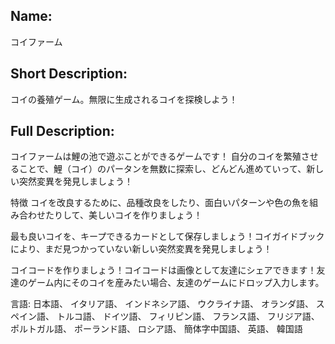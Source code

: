 ## Name:
コイファーム

## Short Description:
コイの養殖ゲーム。無限に生成されるコイを探検しよう！
        
## Full Description:
コイファームは鯉の池で遊ぶことができるゲームです！
自分のコイを繁殖させることで、鯉（コイ）のパータンを無数に探索し、どんどん進めていって、新しい突然変異を発見しましょう！

特徴
コイを改良するために、品種改良をしたり、面白いパターンや色の魚を組み合わせたりして、美しいコイを作りましょう！

最も良いコイを、キープできるカードとして保存しましょう！コイガイドブックにより、まだ見つかっていない新しい突然変異を発見しましょう！

コイコードを作りましょう！コイコードは画像として友達にシェアできます！友達のゲーム内にそのコイを産みたい場合、友達のゲームにドロップ入力します。



言語:
日本語、 イタリア語、 インドネシア語、 ウクライナ語、 オランダ語、 スペイン語、 トルコ語、 ドイツ語、 フィリピン語、 フランス語、 フリジア語、 ポルトガル語、 ポーランド語、 ロシア語、 簡体字中国語、 英語、 韓国語
